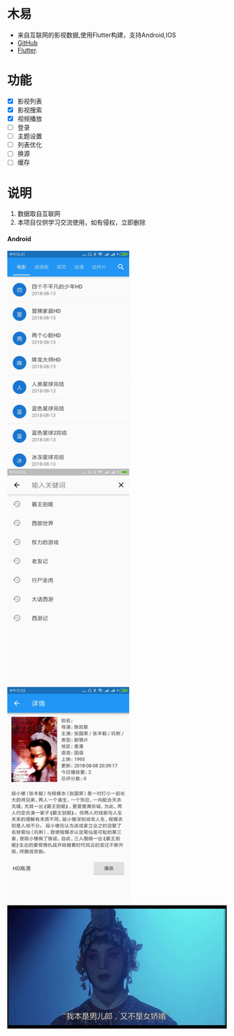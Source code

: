 # 木易
- 来自互联网的影视数据,使用Flutter构建，支持Android,IOS
- [GitHub](https://github.com/ruihuancao/flutter_movie)
- [Flutter](https://flutter.io/).


# 功能

- [x] 影视列表
- [x] 影视搜索
- [x] 视频播放
- [ ] 登录
- [ ] 主题设置
- [ ] 列表优化
- [ ] 换源
- [ ] 缓存

# 说明
1. 数据取自互联网
2. 本项目仅供学习交流使用，如有侵权，立即删除


#### Android
<div>
    <img src='./screenshots/android01.jpg' width=280>
    <img src='./screenshots/android02.png' width=280>
    <img src='./screenshots/android03.jpg' width=280>
</div>
<div>
    <img src='./screenshots/android04.jpg'>
</div>
